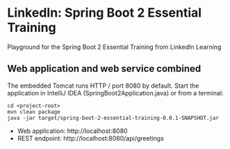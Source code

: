 # LinkedIn: Spring Boot 2 Essential Training

Playground for the Spring Boot 2 Essential Training from LinkedIn Learning

## Web application and web service combined

The embedded Tomcat runs HTTP / port 8080 by default. Start the application in IntelliJ IDEA (SpringBoot2Application.java) or from a terminal:

```shell script
cd <project-root>
mvn clean package
java -jar target/spring-boot-2-essential-training-0.0.1-SNAPSHOT.jar
```

- Web application: http://localhost:8080
- REST endpoint: http://localhost:8080/api/greetings



